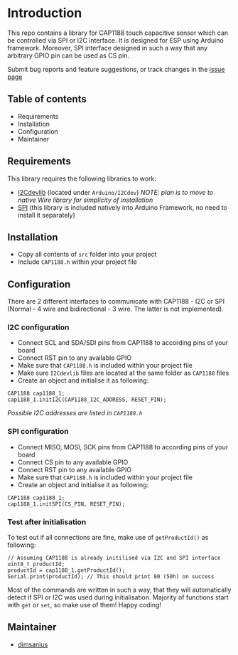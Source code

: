 # Introduction
This repo contains a library for CAP1188 touch capacitive sensor which can be controlled via SPI or I2C interface. It is designed for ESP using Arduino framework. Moreover, SPI interface designed in such a way that any arbitrary GPIO pin can be used as CS pin.

Submit bug reports and feature suggestions, or track changes in the [issue page](https://github.com/dimsanius/CAP1188-lib/issues)

## Table of contents

- Requirements
- Installation
- Configuration
- Maintainer

## Requirements

This library requires the following libraries to work:

- [I2Cdevlib](https://github.com/jrowberg/i2cdevlib) (located under `Arduino/I2Cdev`) _NOTE: plan is to move to native Wire library for simplicity of installation_
- [SPI](https://www.arduino.cc/reference/en/language/functions/communication/spi/) (this library is included natively into Arduino Framework, no need to install it separately)

## Installation

* Copy all contents of `src` folder into your project
* Include `CAP1188.h` within your project file

## Configuration
There are 2 different interfaces to communicate with CAP1188 - I2C or SPI (Normal - 4 wire and bidirectional - 3 wire. The latter is not implemented).
### I2C configuration
* Connect SCL and SDA/SDI pins from CAP1188 to according pins of your board
* Connect RST pin to any available GPIO
* Make sure that `CAP1188.h` is included within your project file
* Make sure `I2Cdevlib` files are located at the same folder as `CAP1188` files
* Create an object and initialise it as following:
```
CAP1188 cap1188_1;
cap1188_1.initI2C(CAP1188_I2C_ADDRESS, RESET_PIN);
```
_Possible I2C addresses are listed in `CAP1188.h`_

### SPI configuration
* Connect MISO, MOSI, SCK pins from CAP1188 to according pins of your board
* Connect CS pin to any available GPIO
* Connect RST pin to any available GPIO
* Make sure that `CAP1188.h` is included within your project file
* Create an object and initialise it as following:
```
CAP1188 cap1188_1;
cap1188_1.initSPI(CS_PIN, RESET_PIN);
```

### Test after initialisation
To test out if all connections are fine, make use of `getProductId()` as following:
```
// Assuming CAP1188 is already initilised via I2C and SPI interface
uint8_t productId;
productId = cap1188_1.getProductId();
Serial.print(productId); // This should print 80 (50h) on success
```

Most of the commands are written in such a way, that they will automatically detect if SPI or I2C was used during initialisation. Majority of functions start with `get` or `set`, so make use of them! Happy coding!
## Maintainer
- [dimsanius](https://github.com/dimsanius)